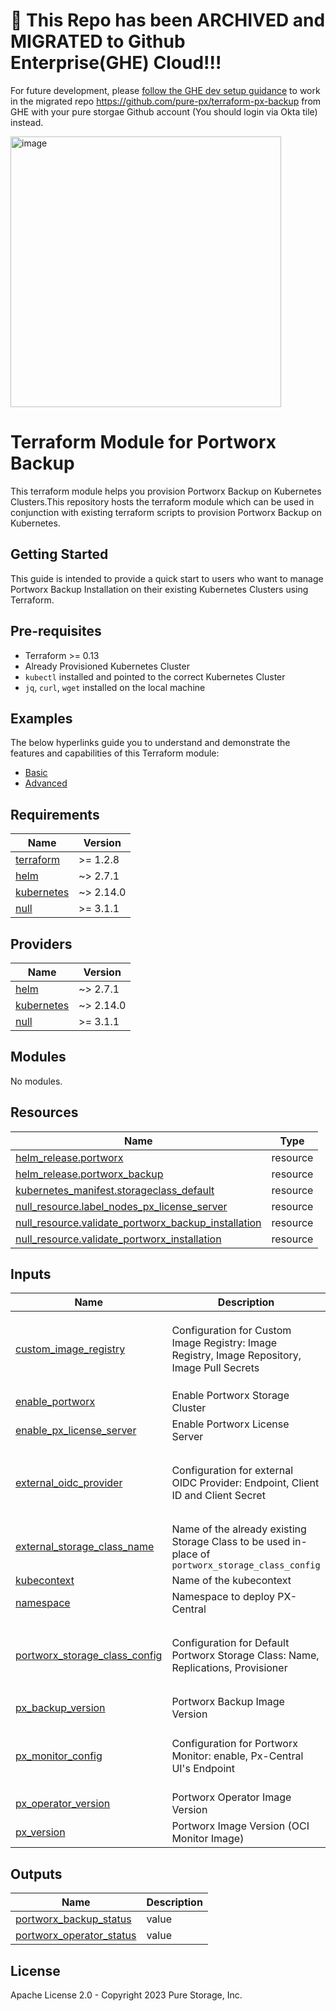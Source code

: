 # 🚨 This Repo has been ARCHIVED and MIGRATED to Github Enterprise(GHE) Cloud!!!

For future development, please [follow the GHE dev setup guidance](https://portworx.atlassian.net/wiki/spaces/~63699b9bd3f3a7ad527af89c/pages/2810118151/migration+guidance+How+to+set+up+local+Git+environment+for+both+GHE+SaaS+and+GH+team+Edition) to work in the migrated repo https://github.com/pure-px/terraform-px-backup from GHE with your pure storgae Github account (You should login via Okta tile) instead. 

<img width="433" alt="image" src="https://github.com/portworx/kubectl-ssh/assets/131804797/bcb85bcd-a731-4b86-8274-3ae3b7487c5f">

# Terraform Module for Portworx Backup

This terraform module helps you provision Portworx Backup on Kubernetes Clusters.This repository hosts the terraform module which can be used in conjunction with existing terraform scripts to provision Portworx Backup on Kubernetes.

## Getting Started

This guide is intended to provide a quick start to users who want to manage Portworx Backup Installation on their existing Kubernetes Clusters using Terraform.

## Pre-requisites

- Terraform >= 0.13
- Already Provisioned Kubernetes Cluster
- `kubectl` installed and pointed to the correct Kubernetes Cluster
- `jq`, `curl`, `wget` installed on the local machine

## Examples

The below hyperlinks guide you to understand and demonstrate the features and capabilities of this Terraform module:

- [Basic](https://github.com/portworx/terraform-px-backup/tree/main/examples/basic)
- [Advanced](https://github.com/portworx/terraform-px-backup/tree/main/examples/advanced)

## Requirements

| Name                                                                        | Version   |
| --------------------------------------------------------------------------- | --------- |
| <a name="requirement_terraform"></a> [terraform](#requirement_terraform)    | >= 1.2.8  |
| <a name="requirement_helm"></a> [helm](#requirement_helm)                   | ~> 2.7.1  |
| <a name="requirement_kubernetes"></a> [kubernetes](#requirement_kubernetes) | ~> 2.14.0 |
| <a name="requirement_null"></a> [null](#requirement_null)                   | >= 3.1.1  |

## Providers

| Name                                                                  | Version   |
| --------------------------------------------------------------------- | --------- |
| <a name="provider_helm"></a> [helm](#provider_helm)                   | ~> 2.7.1  |
| <a name="provider_kubernetes"></a> [kubernetes](#provider_kubernetes) | ~> 2.14.0 |
| <a name="provider_null"></a> [null](#provider_null)                   | >= 3.1.1  |

## Modules

No modules.

## Resources

| Name                                                                                                                                         | Type     |
| -------------------------------------------------------------------------------------------------------------------------------------------- | -------- |
| [helm_release.portworx](https://registry.terraform.io/providers/hashicorp/helm/latest/docs/resources/release)                                | resource |
| [helm_release.portworx_backup](https://registry.terraform.io/providers/hashicorp/helm/latest/docs/resources/release)                         | resource |
| [kubernetes_manifest.storageclass_default](https://registry.terraform.io/providers/hashicorp/kubernetes/latest/docs/resources/manifest)      | resource |
| [null_resource.label_nodes_px_license_server](https://registry.terraform.io/providers/hashicorp/null/latest/docs/resources/resource)         | resource |
| [null_resource.validate_portworx_backup_installation](https://registry.terraform.io/providers/hashicorp/null/latest/docs/resources/resource) | resource |
| [null_resource.validate_portworx_installation](https://registry.terraform.io/providers/hashicorp/null/latest/docs/resources/resource)        | resource |

## Inputs

| Name                                                                                                                     | Description                                                                                       | Type                                                                                                                       | Default                                                                 | Required |
| ------------------------------------------------------------------------------------------------------------------------ | ------------------------------------------------------------------------------------------------- | -------------------------------------------------------------------------------------------------------------------------- | ----------------------------------------------------------------------- | :------: |
| <a name="input_custom_image_registry"></a> [custom_image_registry](#input_custom_image_registry)                         | Configuration for Custom Image Registry: Image Registry, Image Repository, Image Pull Secrets     | <pre>object({<br> image_registry = string<br> image_repository = string<br> image_pull_secrets = list(string)<br> })</pre> | `null`                                                                  |    no    |
| <a name="input_enable_portworx"></a> [enable_portworx](#input_enable_portworx)                                           | Enable Portworx Storage Cluster                                                                   | `bool`                                                                                                                     | `true`                                                                  |    no    |
| <a name="input_enable_px_license_server"></a> [enable_px_license_server](#input_enable_px_license_server)                | Enable Portworx License Server                                                                    | `bool`                                                                                                                     | `false`                                                                 |    no    |
| <a name="input_external_oidc_provider"></a> [external_oidc_provider](#input_external_oidc_provider)                      | Configuration for external OIDC Provider: Endpoint, Client ID and Client Secret                   | <pre>object({<br> endpoint = string<br> client_id = string<br> client_secret = string<br> })</pre>                         | `null`                                                                  |    no    |
| <a name="input_external_storage_class_name"></a> [external_storage_class_name](#input_external_storage_class_name)       | Name of the already existing Storage Class to be used in-place of `portworx_storage_class_config` | `string`                                                                                                                   | `""`                                                                    |    no    |
| <a name="input_kubecontext"></a> [kubecontext](#input_kubecontext)                                                       | Name of the kubecontext                                                                           | `string`                                                                                                                   | n/a                                                                     |   yes    |
| <a name="input_namespace"></a> [namespace](#input_namespace)                                                             | Namespace to deploy PX-Central                                                                    | `string`                                                                                                                   | `"central"`                                                             |    no    |
| <a name="input_portworx_storage_class_config"></a> [portworx_storage_class_config](#input_portworx_storage_class_config) | Configuration for Default Portworx Storage Class: Name, Replications, Provisioner                 | <pre>object({<br> name = string<br> replication = number<br> provisioner = string<br> })</pre>                             | `null`                                                                  |    no    |
| <a name="input_px_backup_version"></a> [px_backup_version](#input_px_backup_version)                                     | Portworx Backup Image Version                                                                     | `string`                                                                                                                   | `"2.3.1"`                                                               |    no    |
| <a name="input_px_monitor_config"></a> [px_monitor_config](#input_px_monitor_config)                                     | Configuration for Portworx Monitor: enable, Px-Central UI's Endpoint                              | <pre>object({<br> enable = bool<br> px_central_ui_endpoint = string<br> })</pre>                                           | <pre>{<br> "enable": false,<br> "px_central_ui_endpoint": ""<br>}</pre> |    no    |
| <a name="input_px_operator_version"></a> [px_operator_version](#input_px_operator_version)                               | Portworx Operator Image Version                                                                   | `string`                                                                                                                   | `"1.10.0"`                                                              |    no    |
| <a name="input_px_version"></a> [px_version](#input_px_version)                                                          | Portworx Image Version (OCI Monitor Image)                                                        | `string`                                                                                                                   | `"2.12.0"`                                                              |    no    |

## Outputs

| Name                                                                                                        | Description |
| ----------------------------------------------------------------------------------------------------------- | ----------- |
| <a name="output_portworx_backup_status"></a> [portworx_backup_status](#output_portworx_backup_status)       | value       |
| <a name="output_portworx_operator_status"></a> [portworx_operator_status](#output_portworx_operator_status) | value       |

## License

Apache License 2.0 - Copyright 2023 Pure Storage, Inc.
